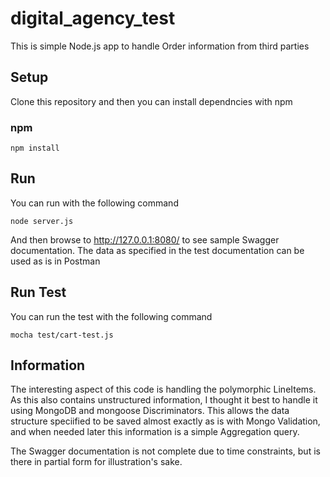 # digital_agency_test

This is simple Node.js app to handle Order information from third parties

## Setup

Clone this repository and then you can install dependncies with npm

### npm

```shell
npm install
```

## Run

You can run with the following command

```shell
node server.js
```
And then browse to http://127.0.0.1:8080/ to see sample Swagger documentation. The data as specified in the test documentation can be used as is in Postman

## Run Test

You can run the test with the following command

```shell
mocha test/cart-test.js
```

## Information

The interesting aspect of this code is handling the polymorphic LineItems. As this also contains unstructured information, I thought it best to handle it using MongoDB and mongoose Discriminators. This allows the data structure speciified to be saved almost exactly as is with Mongo Validation, and when needed later this information is a simple Aggregation query.

The Swagger documentation is not complete due to time constraints, but is there in partial form for illustration's sake.